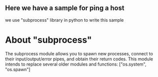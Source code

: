 ## Here we have a sample for ping a host

we use "subprocess" library in python to write this sample

# About "subprocess"

The subprocess module allows you to spawn new processes, connect to their input/output/error pipes, and obtain their return codes. This module intends to replace several older modules and functions: ["os.system", "os.spawn"]
